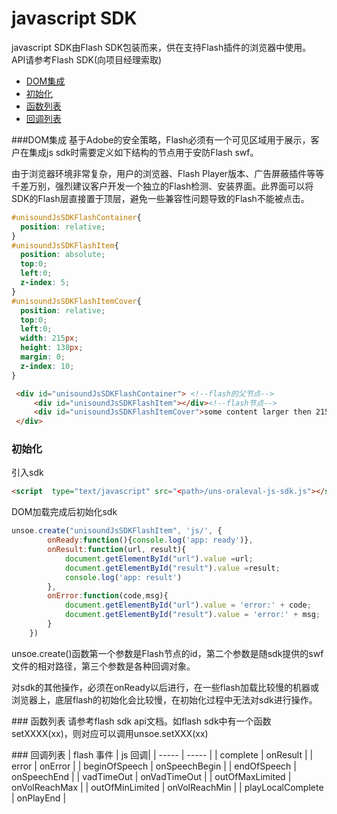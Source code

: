 # javascript SDK
javascript SDK由Flash SDK包装而来，供在支持Flash插件的浏览器中使用。
API请参考Flash SDK(向项目经理索取)

* [DOM集成](#dom)
* [初始化](#init)
* [函数列表](#functions)
* [回调列表](#callbacks)

###<a name="dom"></a>DOM集成
基于Adobe的安全策略，Flash必须有一个可见区域用于展示，客户在集成js sdk时需要定义如下结构的节点用于安防Flash swf。

由于浏览器环境非常复杂，用户的浏览器、Flash Player版本、广告屏蔽插件等等千差万别，强烈建议客户开发一个独立的Flash检测、安装界面。此界面可以将SDK的Flash层直接置于顶层，避免一些兼容性问题导致的Flash不能被点击。

```css
#unisoundJsSDKFlashContainer{
  position: relative;
}
#unisoundJsSDKFlashItem{
  position: absolute;
  top:0;
  left:0;
  z-index: 5;
}
#unisoundJsSDKFlashItemCover{
  position: relative;
  top:0;
  left:0;
  width: 215px;
  height: 138px;
  margin: 0;
  z-index: 10;
}
```

```html
 <div id="unisoundJsSDKFlashContainer"> <!--flash的父节点-->
     <div id="unisoundJsSDKFlashItem"></div><!--flash节点-->
     <div id="unisoundJsSDKFlashItemCover">some content larger then 215x138 to cover the flash</div><!--覆盖flash的节点-->
 </div>
 ```
 
### <a name="init"></a>初始化
引入sdk
```html
<script  type="text/javascript" src="<path>/uns-oraleval-js-sdk.js"></script>
```
DOM加载完成后初始化sdk
```javascript
unsoe.create("unisoundJsSDKFlashItem", 'js/', {
        onReady:function(){console.log('app: ready')},
        onResult:function(url, result){
            document.getElementById("url").value =url;
            document.getElementById("result").value =result;
            console.log('app: result')
        },
        onError:function(code,msg){
            document.getElementById("url").value = 'error:' + code;
            document.getElementById("result").value = 'error:' + msg;
        }
    })
```
unsoe.create()函数第一个参数是Flash节点的id，第二个参数是随sdk提供的swf文件的相对路径，第三个参数是各种回调对象。

对sdk的其他操作，必须在onReady以后进行，在一些flash加载比较慢的机器或浏览器上，底层flash的初始化会比较慢，在初始化过程中无法对sdk进行操作。

###<a name="functions"></a> 函数列表
请参考flash sdk api文档。如flash sdk中有一个函数setXXXX(xx)，则对应可以调用unsoe.setXXX(xx)

###<a name="callbacks"></a> 回调列表
| flash 事件 |  js 回调|
| ----- | ----- |
| complete | onResult |
| error | onError |
| beginOfSpeech | onSpeechBegin |
| endOfSpeech | onSpeechEnd | 
| vadTimeOut | onVadTimeOut | 
| outOfMaxLimited | onVolReachMax | 
| outOfMinLimited | onVolReachMin | 
| playLocalComplete | onPlayEnd | 
